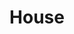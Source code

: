 ---
pid: VP43
title: House
location_transcription: Address 63 West Harvey
zipcode: '19144'
outside_phl: 
neighborhood: Germantown
age: '73'
age_range: 70+
instagram: 
image_file_name: VP_43.jpg
proposal_transcription: 
topic: Unknown
topic_summary: '0'
type: Building
keywords_other: 
credit: John G Wither
image_labels: house
twitter: 
facebook: 
permalink: "/monuments/vp43/"
layout: item-page
---